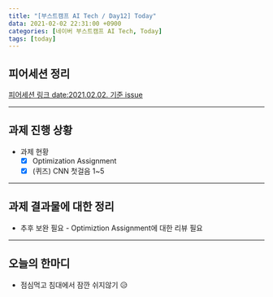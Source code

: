 ```yaml
---
title: "[부스트캠프 AI Tech / Day12] Today"
data: 2021-02-02 22:31:00 +0900
categories: [네이버 부스트캠프 AI Tech, Today]
tags: [today]
---
```



## **피어세션 정리**

[피어세션 링크 date:2021.02.02. 기준 issue](https://github.com/boostcamp-ai-tech-4/peer-session/issues)

---

## **과제 진행 상황**

- 과제 현황
  - [X] Optimization Assignment
  - [X] (퀴즈) CNN 첫걸음 1~5

---

## **과제 결과물에 대한 정리**

- 추후 보완 필요 - Optimiztion Assignment에 대한 리뷰 필요

---

## **오늘의 한마디**

- 점심먹고 침대에서 잠깐 쉬지않기 😥
